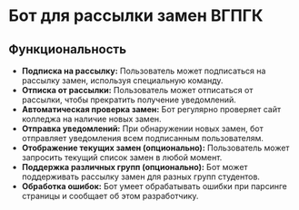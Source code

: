 # Бот для рассылки замен ВГПГК
## Функциональность

*   **Подписка на рассылку:** Пользователь может подписаться на рассылку замен, используя специальную команду.
*   **Отписка от рассылки:** Пользователь может отписаться от рассылки, чтобы прекратить получение уведомлений.
*   **Автоматическая проверка замен:** Бот регулярно проверяет сайт колледжа на наличие новых замен.
*   **Отправка уведомлений:** При обнаружении новых замен, бот отправляет уведомления всем подписанным пользователям.
*   **Отображение текущих замен (опционально):** Пользователь может запросить текущий список замен в любой момент.
*   **Поддержка различных групп (опционально):** Бот может поддерживать рассылку замен для разных групп студентов.
*    **Обработка ошибок:** Бот умеет обрабатывать ошибки при парсинге страницы и сообщает об этом разработчику.
